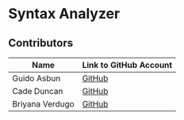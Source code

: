 # Syntax Analyzer

## Contributors

| Name            | Link to GitHub Account                  |
| --------------- | --------------------------------------- |
| Guido Asbun     | [GitHub](https://github.com/guidoasbun) |
| Cade Duncan     | [GitHub](https://github.com/Stingrayss) |
| Briyana Verdugo | [GitHub](https://github.com/B-T-V)      |
